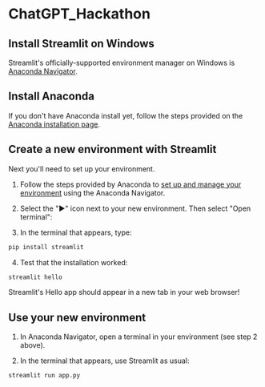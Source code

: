 # ChatGPT_Hackathon

## Install Streamlit on Windows
Streamlit's officially-supported environment manager on Windows is [Anaconda Navigator](https://docs.anaconda.com/navigator/).

## Install Anaconda
If you don't have Anaconda install yet, follow the steps provided on the [Anaconda installation page](https://docs.anaconda.com/anaconda/install/windows/).

## Create a new environment with Streamlit
Next you'll need to set up your environment.

1. Follow the steps provided by Anaconda to [set up and manage your environment](https://docs.anaconda.com/navigator/getting-started/#managing-environments) using the Anaconda Navigator.

2. Select the "▶" icon next to your new environment. Then select "Open terminal":

3. In the terminal that appears, type:
```sh
pip install streamlit
```

4. Test that the installation worked:
```sh
streamlit hello
```
Streamlit's Hello app should appear in a new tab in your web browser!

## Use your new environment
1. In Anaconda Navigator, open a terminal in your environment (see step 2 above).

2. In the terminal that appears, use Streamlit as usual:
```sh
streamlit run app.py
```
